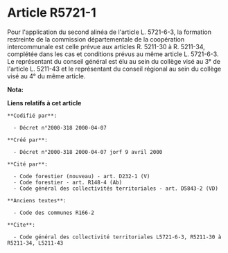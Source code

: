 # Article R5721-1

Pour l'application du second alinéa de l'article L. 5721-6-3, la formation restreinte de la commission départementale de la
coopération intercommunale est celle prévue aux articles R. 5211-30 à R. 5211-34, complétée dans les cas et conditions prévus
au même article L. 5721-6-3. Le représentant du conseil général est élu au sein du collège visé au 3° de l'article L. 5211-43
et le représentant du conseil régional au sein du collège visé au 4° du même article.

**Nota:**



**Liens relatifs à cet article**

	**Codifié par**:

	  - Décret n°2000-318 2000-04-07

	**Créé par**:

	  - Décret n°2000-318 2000-04-07 jorf 9 avril 2000

	**Cité par**:

	  - Code forestier (nouveau) - art. D232-1 (V)
	  - Code forestier - art. R148-4 (Ab)
	  - Code général des collectivités territoriales - art. D5843-2 (VD)

	**Anciens textes**:

	  - Code des communes R166-2

	**Cite**:

	  - Code général des collectivité territoriales L5721-6-3, R5211-30 à R5211-34, L5211-43
